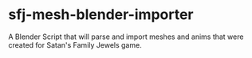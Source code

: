# sfj-mesh-blender-importer
A Blender Script that will parse and import meshes and anims that were created for Satan's Family Jewels game.
